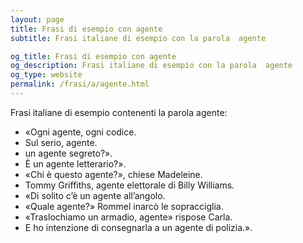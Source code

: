 ```yaml
---
layout: page
title: Frasi di esempio con agente 
subtitle: Frasi italiane di esempio con la parola  agente

og_title: Frasi di esempio con agente 
og_description: Frasi italiane di esempio con la parola  agente
og_type: website
permalink: /frasi/a/agente.html
---
```


Frasi italiane di esempio contenenti la parola agente:


- «Ogni agente, ogni codice.
- Sul serio, agente.
- un agente segreto?».
- È un agente letterario?».
- «Chi è questo agente?», chiese Madeleine.
- Tommy Griffiths, agente elettorale di Billy Williams.
- «Di solito c’è un agente all’angolo.
- «Quale agente?» Rommel inarcò le sopracciglia.
- «Traslochiamo un armadio, agente» rispose Carla.
- E ho intenzione di consegnarla a un agente di polizia.».
